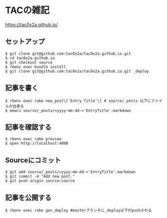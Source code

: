 # TACの雑記
https://tac0x2a.github.io/

## セットアップ
```
$ git clone git@github.com:tac0x2a/tac0x2a.github.io.git
$ cd tac0x2a.github.io
$ git checkout source
$ rbenv exec bundle install
$ git clone git@github.com:tac0x2a/tac0x2a.github.io.git _deploy
```

## 記事を書く
```
$ rbenv exec rake new_post\['Entry Title'\] # source/_posts 以下にファイルが出来る
$ emacs source/_posts/<yyyy-mm-dd->'EntryTitle'.markdown
```

## 記事を確認する
```
$ rbenv exec rake preview
$ open http://localhost:4000
```

## Sourceにコミット
```
$ git add source/_posts/<yyyy-mm-dd->'EntryTitle'.markdown
$ git commit -m "Add new post."
$ git push origin source:source
```

## 記事を公開する
```
$ rbenv exec rake gen_deploy #masterブランチに_deploy以下がpushされる
```
